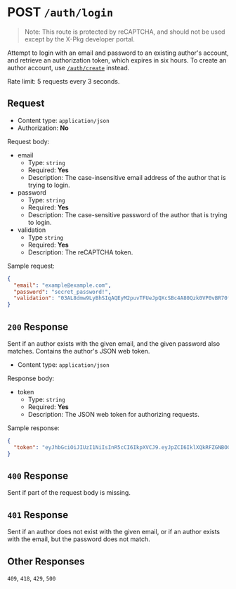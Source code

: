 
# POST `/auth/login`

> Note: This route is protected by reCAPTCHA, and should not be used except by the X-Pkg developer portal.

Attempt to login with an email and password to an existing author's account, and retrieve an authorization token, which expires in six hours. To create an author account, use [`/auth/create`](/registry-api/routes/auth/create) instead.

Rate limit: 5 requests every 3 seconds.

## Request

- Content type: `application/json`
- Authorization: **No**

Request body:

- email 
  - Type: `string`
  - Required: **Yes**
  - Description: The case-insensitive email address of the author that is trying to login.
- password
  - Type: `string`
  - Required: **Yes**
  - Description: The case-sensitive password of the author that is trying to login.
- validation
  - Type `string`
  - Required: **Yes**
  - Description: The reCAPTCHA token.

Sample request: 

```json
{
  "email": "example@example.com",
  "password": "secret_password!",
  "validation": "03AL8dmw9LyBhSIqAQEyM2puvTFUeJpQXcSBc4A80Qzk0VP0vBR70fYcCFGxIpYigDu"
}
```

## `200` Response

Sent if an author exists with the given email, and the given password also matches. Contains the author's JSON web token.

- Content type: `application/json`

Response body:

- token
  - Type: `string`
  - Required: **Yes**
  - Description: The JSON web token for authorizing requests.

Sample response:

```json
{
  "token": "eyJhbGciOiJIUzI1NiIsInR5cCI6IkpXVCJ9.eyJpZCI6IklXQkRFZGNBOGhVTXFjNi0iLCJuYW1lIjoiRXhhbXBsZSBBY2NvdW50Iiwic2Vzc2lvbiI6IlplX1JQR3F1TTRoVFoyZVJ5WVlFMSIsImlhdCI6MTY4NzkxODY1NSwiZXhwIjo0Mjc5OTE4NjU1fQ.jFSyz2oIpgi6Edh7MbchFgE1BMhEOG3QLUPNS89l-_0"
}
```

## `400` Response

Sent if part of the request body is missing.

## `401` Response

Sent if an author does not exist with the given email, or if an author exists with the email, but the password does not match.

## Other Responses

`409`, `418`, `429`, `500`